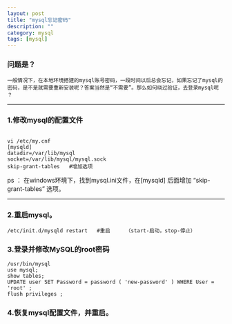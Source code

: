```yaml
---
layout: post
title: "mysql忘记密码"
description: ""
category: mysql
tags: [mysql]
---
```


### 问题是？

    一般情况下，在本地环境搭建的mysql账号密码，一段时间以后总会忘记，如果忘记了mysql的密码，是不是就需要重新安装呢？答案当然是“不需要”。那么如何绕过验证，去登录mysql呢 ？

----

### 1.修改mysql的配置文件

```
 
vi /etc/my.cnf
[mysqld] 
datadir=/var/lib/mysql 
socket=/var/lib/mysql/mysql.sock 
skip-grant-tables   #增加选项

```

ps ： 在windows环境下，找到mysql.ini文件，在[mysqld] 后面增加 “skip-grant-tables” 选项。

----

### 2.重启mysql。

```
/etc/init.d/mysqld restart   #重启     （start-启动，stop-停止）

```

### 3.登录并修改MySQL的root密码

```
/usr/bin/mysql 
use mysql;
show tables;
UPDATE user SET Password = password ( 'new-password' ) WHERE User = 'root' ;
flush privileges ;

```

### 4.恢复mysql配置文件，并重启。




